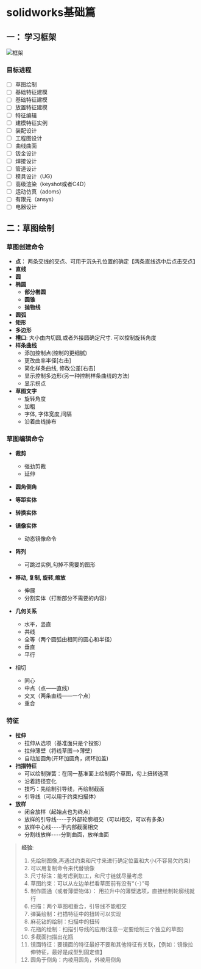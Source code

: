 # solidworks基础篇

## 一： 学习框架

![框架](https://jixieshi.oss-cn-beijing.aliyuncs.com/img/20200403225536.png)

### **目标进程**

- [ ] 草图绘制
- [ ] 基础特征建模
- [ ] 基础特征建模
- [ ] 放置特征建模
- [ ] 特征编辑
- [ ] 建模特征实例
- [ ] 装配设计
- [ ] 工程图设计
- [ ] 曲线曲面
- [ ] 钣金设计
- [ ] 焊接设计
- [ ] 管道设计
- [ ] 模具设计（UG）
- [ ] 高级渲染（keyshot或者C4D）
- [ ] 运动仿真（adoms）
- [ ] 有限元（ansys）
- [ ] 电器设计

## 二：草图绘制

### 草图创建命令

- **点**： 两条交线的交点、可用于沉头孔位置的确定【两条直线选中后点击交点】
- **直线**
- **圆**
- **椭圆**
  - **部分椭圆**
  - **圆锥**
  - **抛物线**
- **圆弧**
- **矩形**
- **多边形**
- **槽口**: 大小由内切圆,或者外接圆确定尺寸. 可以控制旋转角度
- **样条曲线**
  - 添加控制点(控制的更细腻)
  - 更改曲率半径[右击]
  - 简化样条曲线, 修改公差[右击]
  - 显示控制多边形(另一种控制样条曲线的方法)
  - 显示拐点
- **草图文字**
  - 旋转角度
  - 加粗
  - 字体, 字体宽度,间隔
  - 沿着曲线排布

### 草图编辑命令

- **裁剪**
  - 强劲剪裁
  - 延伸
  
- **圆角倒角**

- **等距实体**

- **转换实体**

- **镜像实体**
  
  - 动态镜像命令
  
- **阵列**
  
  - 可跳过实例,勾掉不需要的图形
  
- **移动, 复制, 旋转,缩放**

  - 伸展
  - 分割实体（打断部分不需要的内容）

- **几何关系**

  - 水平，竖直
  - 共线
  - 全等（两个圆弧由相同的圆心和半径）
  - 垂直
  - 平行
- 相切
  - 同心
  - 中点（点——直线）
  - 交叉（两条直线——一个点）
  - 重合

### 特征

- **拉伸**
  - 拉伸从选项（基准面只是个投影）
  - 拉伸薄壁（将线草图——>薄壁）
  - 自动加圆角(开环加圆角，闭环加盖)
- **扫描特征**
  - 可以绘制弹簧：在同一基准面上绘制两个草图，勾上扭转选项
  - 沿着路径变化
  - 技巧：先绘制引导线，再绘制截面
  - 引导线（可以用于约束扫描体）
- **放样**
  - 闭合放样（起始点也为终点）
  - 放样的引导线----于外部轮廓相交（可以相交，可以有多条）
  - 放样中心线----于内部截面相交
  - 分割线放样----分割曲面，放样曲面

> **经验**:
>
> 1. 先绘制图像,再通过约束和尺寸来进行确定位置和大小(不容易欠约束)
> 2. 可以用复制命令来代替镜像
> 3. 尺寸标注：能考虑到加工，和尺寸链就尽量考虑
> 4. 草图约束：可以从左边单栏看草图前有没有“（-）”号
> 5. 制作圆通（或者薄壁物体）： 用拉升中的薄壁选项，直接绘制轮廓线就行
> 6. 扫描：两个草图相重合，引导线不能相交
> 7. 弹簧绘制：扫描特征中的扭转可以实现
> 8. 麻花钻的绘制：扫描中的扭转
> 9. 花瓶的绘制：扫描引导线的应用(注意一定要绘制三个独立的草图)
> 10. 多截面扫描出花瓶
> 11. 镜面特征：要镜面的特征最好不要和其他特征有关联，【例如：镜像拉伸特征，最好是成型到固定值】
> 12. 圆角于倒角：内棱用圆角，外棱用倒角
